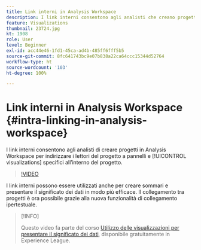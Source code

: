 ```yaml
---
title: Link interni in Analysis Workspace
description: I link interni consentono agli analisti che creano progetti in Analysis Workspace di indirizzare i lettori del progetto a pannelli e visualizzazioni specifici all’interno del progetto.
feature: Visualizations
thumbnail: 23724.jpg
kt: 1908
role: User
level: Beginner
exl-id: acc44e46-1fd1-45ca-ad4b-485ff6fff5b5
source-git-commit: 8fc641743bc9e07b838a22ca64ccc15344d52764
workflow-type: ht
source-wordcount: '103'
ht-degree: 100%

---
```


# Link interni in Analysis Workspace {#intra-linking-in-analysis-workspace}

I link interni consentono agli analisti di creare progetti in Analysis Workspace per indirizzare i lettori del progetto a pannelli e [!UICONTROL visualizations] specifici all’interno del progetto.

>[!VIDEO](https://video.tv.adobe.com/v/23724/?quality=12&learn=on)

I link interni possono essere utilizzati anche per creare sommari e presentare il significato dei dati in modo più efficace. Il collegamento tra progetti è ora possibile grazie alla nuova funzionalità di collegamento ipertestuale.

>[!INFO]
>
> Questo video fa parte del corso [Utilizzo delle visualizzazioni per presentare il significato dei dati](https://experienceleague.adobe.com/?recommended=Analytics-U-1-2021.1.visualizations&amp;lang=it), disponibile gratuitamente in Experience League.
